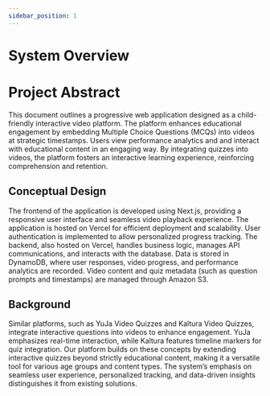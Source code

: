 ```yaml
---
sidebar_position: 1
---
```


# System Overview

# Project Abstract

This document outlines a progressive web application designed as a child-friendly interactive video platform. The platform enhances educational engagement by embedding Multiple Choice Questions (MCQs) into videos at strategic timestamps. Users view performance analytics and and interact with educational content in an engaging way. By integrating quizzes into videos, the platform fosters an interactive learning experience, reinforcing comprehension and retention.

## Conceptual Design

The frontend of the application is developed using Next.js, providing a responsive user interface and seamless video playback experience. The application is hosted on Vercel for efficient deployment and scalability. User authentication is implemented to allow personalized progress tracking. The backend, also hosted on Vercel, handles business logic, manages API communications, and interacts with the database. Data is stored in DynamoDB, where user responses, video progress, and performance analytics are recorded. Video content and quiz metadata (such as question prompts and timestamps) are managed through Amazon S3.

## Background

Similar platforms, such as YuJa Video Quizzes and Kaltura Video Quizzes, integrate interactive questions into videos to enhance engagement. YuJa emphasizes real-time interaction, while Kaltura features timeline markers for quiz integration. Our platform builds on these concepts by extending interactive quizzes beyond strictly educational content, making it a versatile tool for various age groups and content types. The system’s emphasis on seamless user experience, personalized tracking, and data-driven insights distinguishes it from existing solutions.
